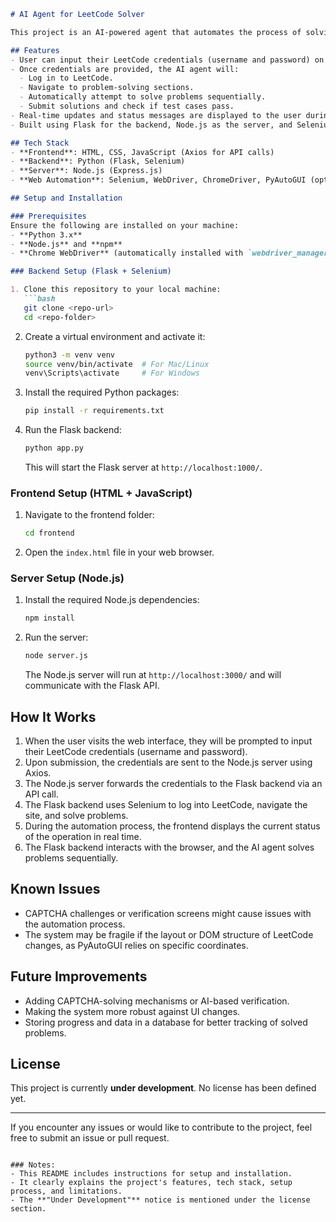 ```markdown
# AI Agent for LeetCode Solver

This project is an AI-powered agent that automates the process of solving problems on LeetCode. The agent logs in to a user's LeetCode account, navigates to problems, and submits solutions sequentially. The process is displayed live to the user via a web interface. 

## Features
- User can input their LeetCode credentials (username and password) on the website.
- Once credentials are provided, the AI agent will:
  - Log in to LeetCode.
  - Navigate to problem-solving sections.
  - Automatically attempt to solve problems sequentially.
  - Submit solutions and check if test cases pass.
- Real-time updates and status messages are displayed to the user during the entire process.
- Built using Flask for the backend, Node.js as the server, and Selenium for browser automation.

## Tech Stack
- **Frontend**: HTML, CSS, JavaScript (Axios for API calls)
- **Backend**: Python (Flask, Selenium)
- **Server**: Node.js (Express.js)
- **Web Automation**: Selenium, WebDriver, ChromeDriver, PyAutoGUI (optional for some tasks)

## Setup and Installation

### Prerequisites
Ensure the following are installed on your machine:
- **Python 3.x**
- **Node.js** and **npm**
- **Chrome WebDriver** (automatically installed with `webdriver_manager`)

### Backend Setup (Flask + Selenium)

1. Clone this repository to your local machine:
   ```bash
   git clone <repo-url>
   cd <repo-folder>
   ```

2. Create a virtual environment and activate it:
   ```bash
   python3 -m venv venv
   source venv/bin/activate  # For Mac/Linux
   venv\Scripts\activate     # For Windows
   ```

3. Install the required Python packages:
   ```bash
   pip install -r requirements.txt
   ```

4. Run the Flask backend:
   ```bash
   python app.py
   ```

   This will start the Flask server at `http://localhost:1000/`.

### Frontend Setup (HTML + JavaScript)

1. Navigate to the frontend folder:
   ```bash
   cd frontend
   ```

2. Open the `index.html` file in your web browser.

### Server Setup (Node.js)

1. Install the required Node.js dependencies:
   ```bash
   npm install
   ```

2. Run the server:
   ```bash
   node server.js
   ```

   The Node.js server will run at `http://localhost:3000/` and will communicate with the Flask API.

## How It Works

1. When the user visits the web interface, they will be prompted to input their LeetCode credentials (username and password).
2. Upon submission, the credentials are sent to the Node.js server using Axios.
3. The Node.js server forwards the credentials to the Flask backend via an API call.
4. The Flask backend uses Selenium to log into LeetCode, navigate the site, and solve problems.
5. During the automation process, the frontend displays the current status of the operation in real time.
6. The Flask backend interacts with the browser, and the AI agent solves problems sequentially.

## Known Issues
- CAPTCHA challenges or verification screens might cause issues with the automation process.
- The system may be fragile if the layout or DOM structure of LeetCode changes, as PyAutoGUI relies on specific coordinates.

## Future Improvements
- Adding CAPTCHA-solving mechanisms or AI-based verification.
- Making the system more robust against UI changes.
- Storing progress and data in a database for better tracking of solved problems.

## License
This project is currently **under development**. No license has been defined yet.

---

If you encounter any issues or would like to contribute to the project, feel free to submit an issue or pull request.
```

### Notes:
- This README includes instructions for setup and installation.
- It clearly explains the project's features, tech stack, setup process, and limitations.
- The **"Under Development"** notice is mentioned under the license section.
